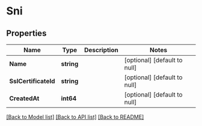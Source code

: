 # Sni

## Properties
Name | Type | Description | Notes
------------ | ------------- | ------------- | -------------
**Name** | **string** |  | [optional] [default to null]
**SslCertificateId** | **string** |  | [optional] [default to null]
**CreatedAt** | **int64** |  | [optional] [default to null]

[[Back to Model list]](../README.md#documentation-for-models) [[Back to API list]](../README.md#documentation-for-api-endpoints) [[Back to README]](../README.md)


